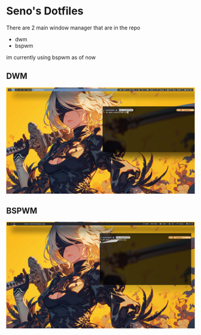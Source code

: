 # Seno's Dotfiles

There are 2 main window manager that are in the repo

- dwm
- bspwm

im currently using bspwm as of now


## DWM 

![DWM](assets/dwm.png)

## BSPWM

![BSPWM](assets/bspwm.png)
